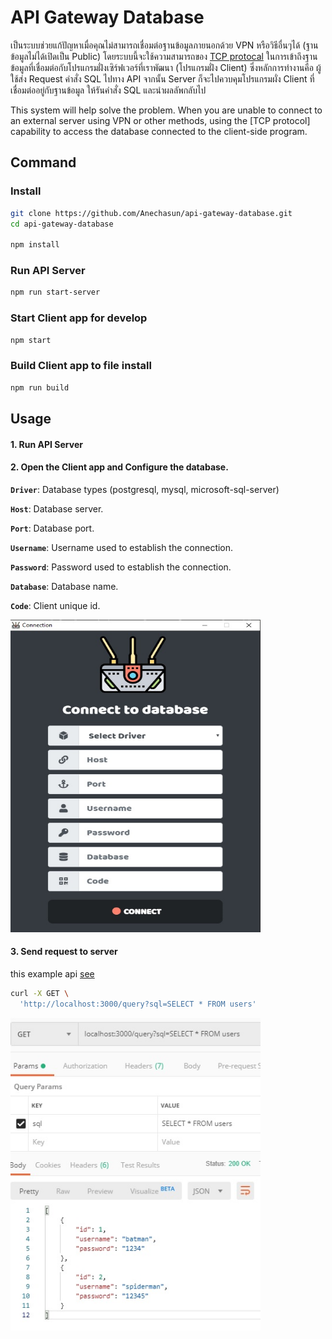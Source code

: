 # API Gateway Database

เป็นระบบช่วยแก้ปัญหาเมื่อคุณไม่สามารถเชื่อมต่อฐานข้อมูลภายนอกด้วย VPN หรือวิธีอื่นๆได้ (ฐานข้อมูลไม่ได้เปิดเป็น Public) โดยระบบนี้จะใช้ความสามารถของ [TCP protocal](https://en.wikipedia.org/wiki/Transmission_Control_Protocol) ในการเข้าถึงฐานข้อมูลที่เชื่อมต่อกับโปรแกรมฝั่งเซิร์ฟเวอร์ที่เราพัฒนา (โปรแกรมฝั่ง Client) ซึ่งหลักการทำงานคือ ผู้ใช้ส่ง Request คำสั่ง SQL ไปทาง API จากนั้น Server ก็จะไปควบคุมโปรแกรมผั่ง Client ที่เชื่อมต่ออยู่กับฐานข้อมูล ให้รันคำสั่ง SQL และนำผลลัพกลับไป

This system will help solve the problem. When you are unable to connect to an external server using VPN or other methods, using the [TCP protocol] capability to access the database connected to the client-side program.

## Command

### Install

```bash
git clone https://github.com/Anechasun/api-gateway-database.git
cd api-gateway-database

npm install
```

### Run API Server 

```bash
npm run start-server
```

### Start Client app for develop

```bash
npm start
```

### Build Client app to file install

```bash
npm run build
```


## Usage

#### 1. Run API Server

#### 2. Open the Client app and Configure the database.

**`Driver`**: Database types (postgresql, mysql, microsoft-sql-server)

**`Host`**: Database server.

**`Port`**: Database port.

**`Username`**: Username used to establish the connection.

**`Password`**:  Password used to establish the connection.

**`Database`**: Database name.

**`Code`**: Client unique id.

<img src="resources/screen-connect.png" width="400" height="500" />

#### 3. Send request to server

this example api [see](https://github.com/Anechasun/gateway-database/blob/master/server/index.js#L21)

```bash
curl -X GET \
  'http://localhost:3000/query?sql=SELECT * FROM users'
```
<img src="resources/screen-data.jpg" width="400" height="500" />

